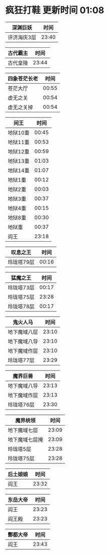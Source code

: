# 疯狂打鞋 更新时间 01:08

| 深渊巨妖   | 时间    |
|--------|-------|
| 评济海庆3层 | 23:40 |

| 古代霸主   | 时间    |
|--------|-------|
| 古代皇陵 | 23:44 |

| 四象苍茫长老   | 时间    |
|--------|-------|
| 苍茫大厅 | 00:55 |
| 虚无之关 | 00:54 |
| 虚无之关掉 | 00:54 |

| 间王   | 时间    |
|--------|-------|
| 地狱10重 | 00:45 |
| 地狱11重 | 00:53 |
| 地狱12重 | 00:59 |
| 地狱13重 | 01:03 |
| 地狱14重 | 01:07 |
| 地狱1重 | 00:12 |
| 地狱2重 | 00:03 |
| 地狱3重 | 00:37 |
| 地狱4重 | 00:15 |
| 地狱8重 | 00:30 |
| 地狱重 | 00:37 |
| 阎王 | 23:18 |

| 叹息之王   | 时间    |
|--------|-------|
| 玲珑塔79层 | 00:16 |

| 猛魔之王   | 时间    |
|--------|-------|
| 玲珑塔73层 | 00:17 |
| 玲珑塔75层 | 23:28 |
| 玲珑塔78层 | 00:17 |

| 鬼火人马   | 时间    |
|--------|-------|
| 地下魔域八层 | 23:10 |
| 地下魔域八导 | 23:10 |
| 地下魔域作层 | 23:10 |
| 玲珑塔77层 | 23:29 |

| 魔界巨兽   | 时间    |
|--------|-------|
| 地下魔域八导 | 23:13 |
| 地下魔域作层 | 23:13 |
| 玲珑塔76层 | 23:30 |

| 魔界统领   | 时间    |
|--------|-------|
| 地下魔域七层 | 23:09 |
| 地下魔域七层掩 | 23:09 |
| 玲珑塔5层 | 23:28 |
| 玲珑塔75层 | 23:28 |

| 后土娘娘   | 时间    |
|--------|-------|
| 阎王 | 23:32 |

| 东岳大帝   | 时间    |
|--------|-------|
| 阎王 | 23:23 |
| 阎王殿 | 23:23 |

| 酆都大帝   | 时间    |
|--------|-------|
| 阎王 | 23:43 |
